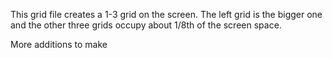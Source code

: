 This grid file creates a 1-3 grid on the screen.
The left grid is the bigger one and the other three grids occupy about 1/8th of the screen space.

More additions to make
